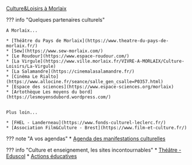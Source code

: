
[Culture&Loisirs à Morlaix](https://www.ville.morlaix.fr/VIVRE-A-MORLAIX/Culture-Loisirs)

??? info "Quelques partenaires culturels"

    A Morlaix...

    * [Théâtre du Pays de Morlaix](https://www.theatre-du-pays-de-morlaix.fr/)
    * [Sew](https://www.sew-morlaix.com/)
    * [Le Roudour](https://www.espace-roudour.com/)
    * [La Virgule](https://www.ville.morlaix.fr/VIVRE-A-MORLAIX/Culture-Loisirs/La-Virgule)
    * [La Salamandre](https://cinemalasalamandre.fr/)
    * [Cinéma Le Rialto](https://www.allocine.fr/seance/salle_gen_csalle=P0357.html)
    * [Espace des sciences](https://www.espace-sciences.org/morlaix)
    * [Artothèque Les moyens du bord](https://lesmoyensdubord.wordpress.com/)


    Plus loin...

    * [FHEL - Landerneau](https://www.fonds-culturel-leclerc.fr/)
    * [Association Film&Culture - Brest](https://www.film-et-culture.fr/)

??? note "A vos agendas"
    * [Agenda des manifestations culturelles](https://www.docpourdocs.fr/spip.php?article520)


??? info "Culture et enseignement, les sites incontournables"
    * [Théâtre - Eduscol](https://eduscol.education.fr/2333/theatre)
    * [Actions éducatives](https://eduscol.education.fr/100/je-mene-un-projet-avec-mes-eleves)
    
